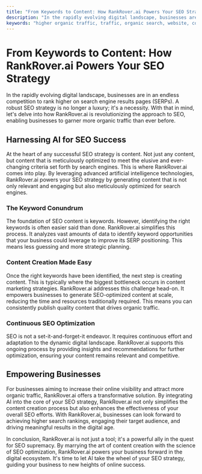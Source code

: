 ```yaml
---
title: "From Keywords to Content: How RankRover.ai Powers Your SEO Strategy"
description: "In the rapidly evolving digital landscape, businesses are in an endless competition to rank higher on search engine results pages (SERPs)."
keywords: "higher organic traffic, traffic, organic search, website, content, blog, SEO strategy"
---
```


# From Keywords to Content: How RankRover.ai Powers Your SEO Strategy

In the rapidly evolving digital landscape, businesses are in an endless competition to rank higher on search engine results pages (SERPs). A robust SEO strategy is no longer a luxury; it's a necessity. With that in mind, let's delve into how RankRover.ai is revolutionizing the approach to SEO, enabling businesses to garner more organic traffic than ever before.

## Harnessing AI for SEO Success

At the heart of any successful SEO strategy is content. Not just any content, but content that is meticulously optimized to meet the elusive and ever-changing criteria set forth by search engines. This is where RankRover.ai comes into play. By leveraging advanced artificial intelligence technologies, RankRover.ai powers your SEO strategy by generating content that is not only relevant and engaging but also meticulously optimized for search engines.

### The Keyword Conundrum

The foundation of SEO content is keywords. However, identifying the right keywords is often easier said than done. RankRover.ai simplifies this process. It analyzes vast amounts of data to identify keyword opportunities that your business could leverage to improve its SERP positioning. This means less guessing and more strategic planning.

### Content Creation Made Easy

Once the right keywords have been identified, the next step is creating content. This is typically where the biggest bottleneck occurs in content marketing strategies. RankRover.ai addresses this challenge head-on. It empowers businesses to generate SEO-optimized content at scale, reducing the time and resources traditionally required. This means you can consistently publish quality content that drives organic traffic.

### Continuous SEO Optimization

SEO is not a set-it-and-forget-it endeavor. It requires continuous effort and adaptation to the dynamic digital landscape. RankRover.ai supports this ongoing process by providing insights and recommendations for further optimization, ensuring your content remains relevant and competitive.

## Empowering Businesses

For businesses aiming to increase their online visibility and attract more organic traffic, RankRover.ai offers a transformative solution. By integrating AI into the core of your SEO strategy, RankRover.ai not only simplifies the content creation process but also enhances the effectiveness of your overall SEO efforts. With RankRover.ai, businesses can look forward to achieving higher search rankings, engaging their target audience, and driving meaningful results in the digital age.

In conclusion, RankRover.ai is not just a tool; it's a powerful ally in the quest for SEO supremacy. By marrying the art of content creation with the science of SEO optimization, RankRover.ai powers your business forward in the digital ecosystem. It's time to let AI take the wheel of your SEO strategy, guiding your business to new heights of online success.
